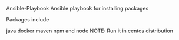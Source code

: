 Ansible-Playbook
Ansible playbook for installing packages

Packages include

java
docker
maven
npm and node
NOTE: Run it in centos distribution
